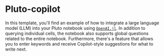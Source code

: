 # Pluto-copilot

In this template, you'll find an example of how to integrate a large language model (LLM) into your Pluto notebook using [``OpenAI.jl``](https://github.com/JuliaML/OpenAI.jl). In addition to querying individual cells, the notebook also supports global questions related to the entire notebook. Furthermore, there's a feature that allows you to enter keywords and receive Copilot-style suggestions for what to write next.